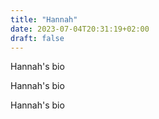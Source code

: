 ```yaml
---
title: "Hannah"
date: 2023-07-04T20:31:19+02:00
draft: false
---
```



Hannah's bio

Hannah's bio

Hannah's bio
